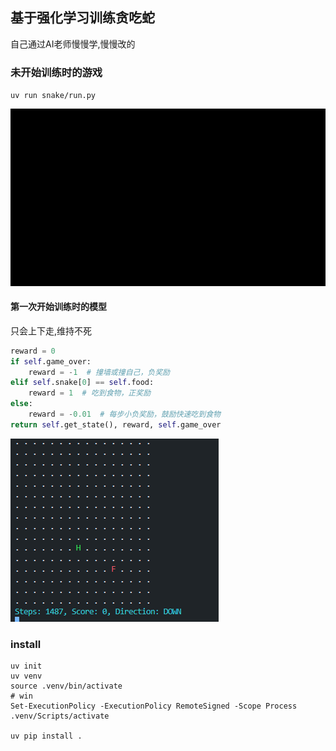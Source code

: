 ## 基于强化学习训练贪吃蛇

自己通过AI老师慢慢学,慢慢改的

### 未开始训练时的游戏

`uv run snake/run.py`

![](z_using_files/describe_imgs/before.gif)

#### 第一次开始训练时的模型

只会上下走,维持不死

```python
reward = 0
if self.game_over:
    reward = -1  # 撞墙或撞自己，负奖励
elif self.snake[0] == self.food:
    reward = 1  # 吃到食物，正奖励
else:
    reward = -0.01  # 每步小负奖励，鼓励快速吃到食物
return self.get_state(), reward, self.game_over
```

![](z_using_files/describe_imgs/01.png)

### install

```shell
uv init
uv venv
source .venv/bin/activate
# win
Set-ExecutionPolicy -ExecutionPolicy RemoteSigned -Scope Process
.venv/Scripts/activate

uv pip install .
```
